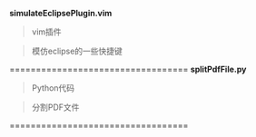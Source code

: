 **simulateEclipsePlugin.vim**
>vim插件

>模仿eclipse的一些快捷键

==================================
**splitPdfFile.py**
>Python代码

>分割PDF文件

==================================
